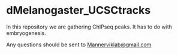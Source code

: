 # dMelanogaster_UCSCtracks



In this repository we are gathering ChIPseq peaks. It has to do with embryogenesis. 

Any questions should be sent to Mannerviklab@gmail.com

